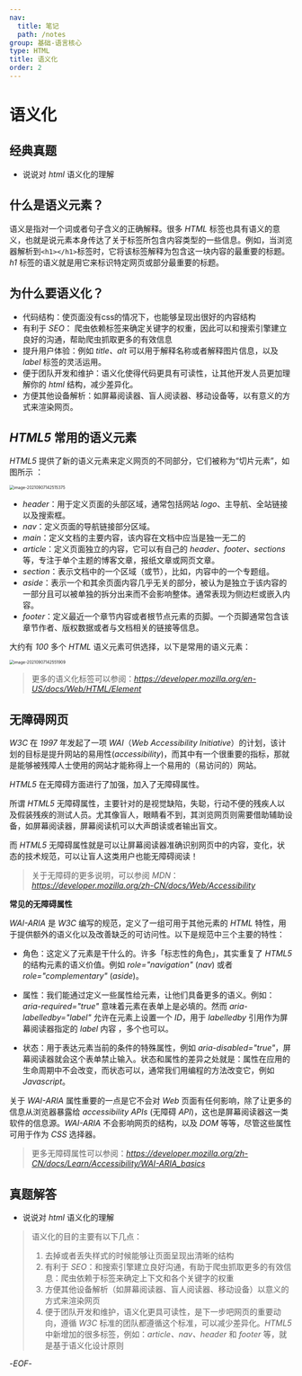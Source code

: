 ```yaml
---
nav: 
  title: 笔记
  path: /notes
group: 基础-语言核心
type: HTML
title: 语义化
order: 2
---
```


# 语义化



## 经典真题



- 说说对 *html* 语义化的理解



## 什么是语义元素？



语义是指对一个词或者句子含义的正确解释。很多 *HTML* 标签也具有语义的意义，也就是说元素本身传达了关于标签所包含内容类型的一些信息。例如，当浏览器解析到`<h1></h1>`标签时，它将该标签解释为包含这一块内容的最重要的标题。*h1* 标签的语义就是用它来标识特定网页或部分最重要的标题。



## 为什么要语义化？



- 代码结构：使页面没有css的情况下，也能够呈现出很好的内容结构
- 有利于 *SEO*： 爬虫依赖标签来确定关键字的权重，因此可以和搜索引擎建立良好的沟通，帮助爬虫抓取更多的有效信息
- 提升用户体验：例如 *title、alt* 可以用于解释名称或者解释图片信息，以及 *label* 标签的灵活运用。
- 便于团队开发和维护：语义化使得代码更具有可读性，让其他开发人员更加理解你的 *html* 结构，减少差异化。
- 方便其他设备解析：如屏幕阅读器、盲人阅读器、移动设备等，以有意义的方式来渲染网页。
  



## *HTML5* 常用的语义元素



*HTML5* 提供了新的语义元素来定义网页的不同部分，它们被称为“切片元素”，如图所示 ：

<img src="https://xiejie-typora.oss-cn-chengdu.aliyuncs.com/2021-09-07-062515.png" alt="image-20210907142515375" style="zoom:50%;" />



- *header*：用于定义页面的头部区域，通常包括网站 *logo*、主导航、全站链接以及搜索框。
- *nav*：定义页面的导航链接部分区域。
- *main*：定义文档的主要内容，该内容在文档中应当是独一无二的
- *article*：定义页面独立的内容，它可以有自己的 *header、footer、sections* 等，专注于单个主题的博客文章，报纸文章或网页文章。
- *section*：表示文档中的一个区域（或节），比如，内容中的一个专题组。
- *aside*：表示一个和其余页面内容几乎无关的部分，被认为是独立于该内容的一部分且可以被单独的拆分出来而不会影响整体。通常表现为侧边栏或嵌入内容。
- *footer*：定义最近一个章节内容或者根节点元素的页脚。一个页脚通常包含该章节作者、版权数据或者与文档相关的链接等信息。



大约有 *100* 多个 *HTML* 语义元素可供选择，以下是常用的语义元素：



<img src="https://xiejie-typora.oss-cn-chengdu.aliyuncs.com/2021-09-07-062552.png" alt="image-20210907142551909" style="zoom:50%;" />



> 更多的语义化标签可以参阅：*https://developer.mozilla.org/en-US/docs/Web/HTML/Element*



## 无障碍网页



*W3C* 在 *1997* 年发起了一项 *WAI*（*Web Accessibility Initiative*）的计划，该计划的目标是提升网站的易用性(*accessibility*)，而其中有一个很重要的指标，那就是能够被残障人士使用的网站才能称得上一个易用的（易访问的）网站。



*HTML5* 在无障碍方面进行了加强，加入了无障碍属性。



所谓 *HTML5* 无障碍属性，主要针对的是视觉缺陷，失聪，行动不便的残疾人以及假装残疾的测试人员。尤其像盲人，眼睛看不到，其浏览网页则需要借助辅助设备，如屏幕阅读器，屏幕阅读机可以大声朗读或者输出盲文。



而 *HTML5* 无障碍属性就是可以让屏幕阅读器准确识别网页中的内容，变化，状态的技术规范，可以让盲人这类用户也能无障碍阅读！



> 关于无障碍的更多说明，可以参阅 *MDN*：*https://developer.mozilla.org/zh-CN/docs/Web/Accessibility*



**常见的无障碍属性**



*WAI-ARIA* 是 *W3C* 编写的规范，定义了一组可用于其他元素的 *HTML* 特性，用于提供额外的语义化以及改善缺乏的可访问性。以下是规范中三个主要的特性：



- 角色：这定义了元素是干什么的。许多「标志性的角色」，其实重复了 *HTML5* 的结构元素的语义价值。例如 *role="navigation"* (*nav*) 或者 *role="complementary"* (*aside*)。



- 属性：我们能通过定义一些属性给元素，让他们具备更多的语义。例如：*aria-required="true"* 意味着元素在表单上是必填的。然而 *aria-labelledby="label"* 允许在元素上设置一个 *ID*，用于 *labelledby* 引用作为屏幕阅读器指定的 *label* 内容 ，多个也可以。



- 状态：用于表达元素当前的条件的特殊属性，例如 *aria-disabled="true"*，屏幕阅读器就会这个表单禁止输入。状态和属性的差异之处就是：属性在应用的生命周期中不会改变，而状态可以，通常我们用编程的方法改变它，例如 *Javascript*。



关于 *WAI-ARIA* 属性重要的一点是它不会对 *Web* 页面有任何影响，除了让更多的信息从浏览器暴露给 *accessibility APIs* (无障碍 *API*)，这也是屏幕阅读器这一类软件的信息源。*WAI-ARIA* 不会影响网页的结构，以及 *DOM* 等等，尽管这些属性可用于作为 *CSS* 选择器。



> 更多无障碍属性可以参阅：*https://developer.mozilla.org/zh-CN/docs/Learn/Accessibility/WAI-ARIA_basics*



## 真题解答



- 说说对 *html* 语义化的理解



>语义化的目的主要有以下几点：
>
>1. 去掉或者丢失样式的时候能够让页面呈现出清晰的结构
>2. 有利于 *SEO*：和搜索引擎建立良好沟通，有助于爬虫抓取更多的有效信息：爬虫依赖于标签来确定上下文和各个关键字的权重
>3. 方便其他设备解析（如屏幕阅读器、盲人阅读器、移动设备）以意义的方式来渲染网页
>4. 便于团队开发和维护，语义化更具可读性，是下一步吧网页的重要动向，遵循 *W3C* 标准的团队都遵循这个标准，可以减少差异化。*HTML5* 中新增加的很多标签，例如：*article、nav、header* 和 *footer* 等，就是基于语义化设计原则



-*EOF*-
